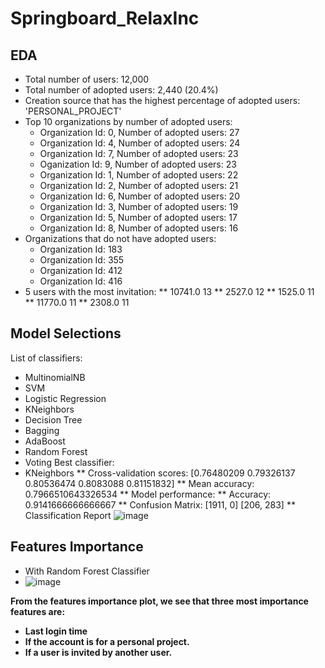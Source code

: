 # Springboard_RelaxInc
## EDA
* Total number of users: 12,000
* Total number of adopted users: 2,440 (20.4%)
* Creation source that has the highest percentage of adopted users: 'PERSONAL_PROJECT'
* Top 10 organizations by number of adopted users: 
    * Organization Id: 0, Number of adopted users: 27
    * Organization Id: 4, Number of adopted users: 24
    * Organization Id: 7, Number of adopted users: 23
    * Oganization Id: 9, Number of adopted users: 23
    * Organization Id: 1, Number of adopted users: 22
    * Organization Id: 2, Number of adopted users: 21
    * Organization Id: 6, Number of adopted users: 20
    * Organization Id: 3, Number of adopted users: 19
    * Organization Id: 5, Number of adopted users: 17
    * Organization Id: 8, Number of adopted users: 16
* Organizations that do not have adopted users:
   * Organization Id: 183
   * Organization Id: 355
   * Organization Id: 412
   * Organization Id: 416
* 5 users with the most invitation:
  ** 10741.0    13
  ** 2527.0     12
  ** 1525.0     11
  ** 11770.0    11
  ** 2308.0     11
## Model Selections
List of classifiers:
  * MultinomialNB
  * SVM
  * Logistic Regression
  * KNeighbors
  * Decision Tree
  * Bagging
  * AdaBoost
  * Random Forest
  * Voting
Best classifier:
* KNeighbors
  ** Cross-validation scores: [0.76480209 0.79326137 0.80536474 0.8083088  0.81151832]
  ** Mean accuracy: 0.7966510643326534
  ** Model performance:
     ** Accuracy: 0.9141666666666667
     ** Confusion Matrix:
      [1911, 0]
     [206, 283]
  ** Classification Report
![image](https://github.com/dqminhv/Springboard_RelaxInc/assets/73676962/1dc2e515-d7e9-437a-99b7-f5157763cb62)


## Features Importance
* With Random Forest Classifier
* ![image](https://github.com/dqminhv/Springboard_RelaxInc/assets/73676962/4c49dc69-0878-46ff-9e17-c1649d177a05)


**From the features importance plot, we see that three most importance features are:**
  * **Last login time**
  * **If the account is for a personal project.**
  * **If a user is invited by another user.**

